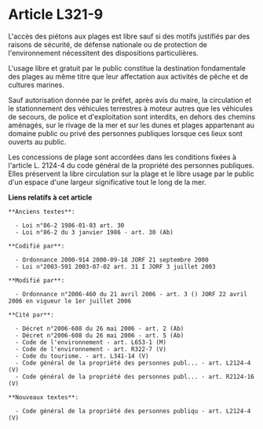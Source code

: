 # Article L321-9

L'accès des piétons aux plages est libre sauf si des motifs justifiés par des raisons de sécurité, de défense nationale ou de
protection de l'environnement nécessitent des dispositions particulières. 

L'usage libre et gratuit par le public constitue la destination fondamentale des plages au même titre que leur affectation
aux activités de pêche et de cultures marines. 

Sauf autorisation donnée par le préfet, après avis du maire, la circulation et le stationnement des véhicules terrestres à
moteur autres que les véhicules de secours, de police et d'exploitation sont interdits, en dehors des chemins aménagés, sur
le rivage de la mer et sur les dunes et plages appartenant au domaine public ou privé des personnes publiques lorsque ces
lieux sont ouverts au public. 

Les concessions de plage sont accordées dans les conditions fixées à l'article L. 2124-4 du code général de la propriété des
personnes publiques. Elles préservent la libre circulation sur la plage et le libre usage par le public d'un espace d'une
largeur significative tout le long de la mer.

**Liens relatifs à cet article**

	**Anciens textes**:

	  - Loi n°86-2 1986-01-03 art. 30
	  - Loi n°86-2 du 3 janvier 1986 - art. 30 (Ab)

	**Codifié par**:

	  - Ordonnance 2000-914 2000-09-18 JORF 21 septembre 2000
	  - Loi n°2003-591 2003-07-02 art. 31 I JORF 3 juillet 2003

	**Modifié par**:

	  - Ordonnance n°2006-460 du 21 avril 2006 - art. 3 () JORF 22 avril 2006 en vigueur le 1er juillet 2006

	**Cité par**:

	  - Décret n°2006-608 du 26 mai 2006 - art. 2 (Ab)
	  - Décret n°2006-608 du 26 mai 2006 - art. 5 (Ab)
	  - Code de l'environnement - art. L653-1 (M)
	  - Code de l'environnement - art. R322-7 (V)
	  - Code du tourisme. - art. L341-14 (V)
	  - Code général de la propriété des personnes publ... - art. L2124-4 (V)
	  - Code général de la propriété des personnes publ... - art. R2124-16 (V)

	**Nouveaux textes**:

	  - Code général de la propriété des personnes publiqu - art. L2124-4 (V)
